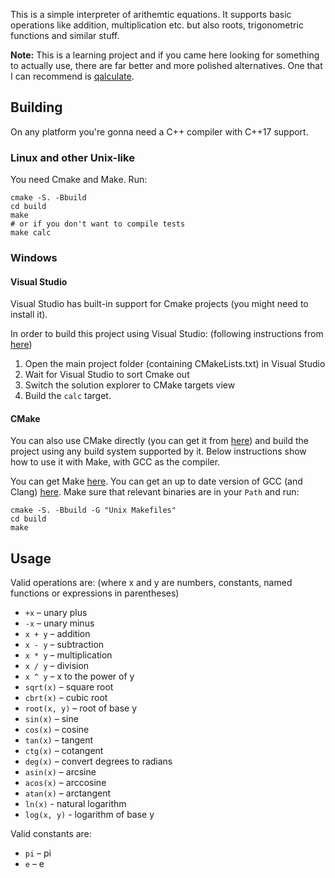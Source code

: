 This is a simple interpreter of arithemtic equations.
It supports basic operations like addition, multiplication etc.
but also roots, trigonometric functions and similar stuff.

**Note:** This is a learning project and if you came here looking for something to actually use,
there are far better and more polished alternatives.
One that I can recommend is [qalculate](https://qalculate.github.io/).

## Building

On any platform you're gonna need a C++ compiler with C++17 support.

### Linux and other Unix-like

You need Cmake and Make. Run:

```
cmake -S. -Bbuild
cd build
make
# or if you don't want to compile tests
make calc
```

### Windows

#### Visual Studio

Visual Studio has built-in support for Cmake projects (you might need to install it).

In order to build this project using Visual Studio:
(following instructions from [here](https://docs.microsoft.com/en-us/cpp/build/cmake-projects-in-visual-studio?view=msvc-170))

1. Open the main project folder (containing CMakeLists.txt) in Visual Studio
2. Wait for Visual Studio to sort Cmake out
3. Switch the solution explorer to CMake targets view
4. Build the `calc` target.

#### CMake

You can also use CMake directly (you can get it from [here](https://cmake.org/download/))
and build the project using any build system supported by it.
Below instructions show how to use it with Make, with GCC as the compiler.

You can get Make [here](http://gnuwin32.sourceforge.net/packages/make.htm).
You can get an up to date version of GCC (and Clang) [here](https://winlibs.com/).
Make sure that relevant binaries are in your `Path` and run:

```
cmake -S. -Bbuild -G "Unix Makefiles"
cd build
make
```

## Usage

Valid operations are: (where x and y are numbers, constants, named functions or expressions in parentheses)
- `+x` – unary plus
- `-x` – unary minus
- `x + y` – addition
- `x - y` – subtraction
- `x * y` – multiplication
- `x / y` – division
- `x ^ y` – x to the power of y
- `sqrt(x)` – square root
- `cbrt(x)` – cubic root
- `root(x, y)` – root of base y
- `sin(x)` – sine
- `cos(x)` – cosine
- `tan(x)` – tangent
- `ctg(x)` – cotangent
- `deg(x)` – convert degrees to radians
- `asin(x)` – arcsine
- `acos(x)` – arccosine
- `atan(x)` – arctangent
- `ln(x)` - natural logarithm
- `log(x, y)` - logarithm of base y

Valid constants are:
- `pi` – pi
- `e` – e
